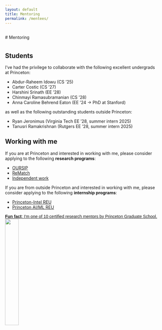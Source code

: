 ```yaml
---
layout: default
title: Mentoring
permalink: /mentees/
---
```


<br>
# Mentoring
<h1 id="mentoring"></h1>

<!-- <h2 style="margin: 60px 0px -15px;">Mentoring</h2>
<br> -->

## Students

I’ve had the privilege to collaborate with the following excellent undergrads at Princeton:

* Abdur-Raheem Idowu (CS ’25)
* Carter Costic (CS ’27)
* Harshini Srinath (EE ’28)
* Chinmayi Ramasubramanian (CS ’28)
* Anna Caroline Behrend Eaton (EE ’24 → PhD at Stanford)

as well as the following outstanding students outside Princeton:
* Ryan Jeronimus (Virginia Tech EE ’28, summer intern 2025)
* Tanusri Ramakrishnan (Rutgers EE ’28, summer intern 2025)

## Working with me

If you are at Princeton and interested in working with me, please consider applying to the following **research programs**:
* [OURSIP](https://undergraduateresearch.princeton.edu/programs/summer-programs/oursip)
* [ReMatch](https://undergraduateresearch.princeton.edu/programs/rematch)
* [Independent work](https://undergraduateresearch.princeton.edu/independent-work)

If you are from outside Princeton and interested in working with me, please consider applying to the following **internship programs**:
* [Princeton-Intel REU](https://seas-reu.princeton.edu/)
* [Princeton AI/ML REU](https://www.cs.princeton.edu/diversity-and-outreach/princeton-research-experience-undergrads-ai-and-machine-learning)


<p class="badgr-badge" style="font-family: Helvetica, Roboto, &quot;Segoe UI&quot;, Calibri, sans-serif;"><a href="https://badgr.com/public/assertions/-OGvZyXCTwyg_SXGV2ptNg">
<b>Fun fact</b>: I'm one of 10 certified research mentors by Princeton Graduate School.
<br>
<img width="30%" src="https://api.badgr.io/public/assertions/-OGvZyXCTwyg_SXGV2ptNg/image"></a><script async="async" src="https://princetonconnect.badgr.com/assets/widgets.bundle.js"></script>
</p>